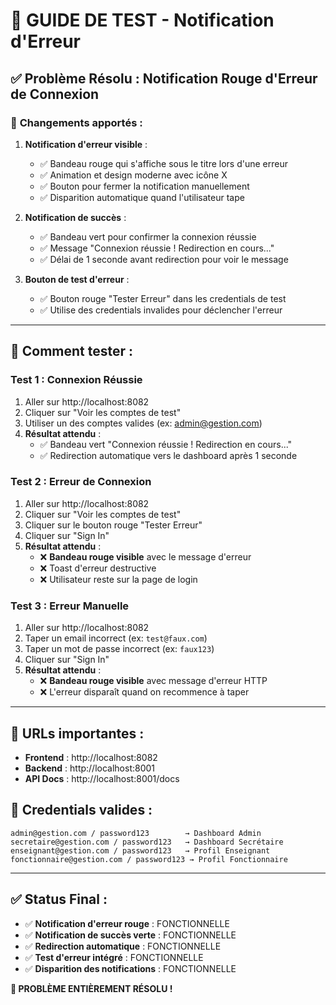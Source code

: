 # 🧪 GUIDE DE TEST - Notification d'Erreur

## ✅ **Problème Résolu** : Notification Rouge d'Erreur de Connexion

### 🎯 **Changements apportés :**

1. **Notification d'erreur visible** :
   - ✅ Bandeau rouge qui s'affiche sous le titre lors d'une erreur
   - ✅ Animation et design moderne avec icône X
   - ✅ Bouton pour fermer la notification manuellement
   - ✅ Disparition automatique quand l'utilisateur tape

2. **Notification de succès** :
   - ✅ Bandeau vert pour confirmer la connexion réussie
   - ✅ Message "Connexion réussie ! Redirection en cours..."
   - ✅ Délai de 1 seconde avant redirection pour voir le message

3. **Bouton de test d'erreur** :
   - ✅ Bouton rouge "Tester Erreur" dans les credentials de test
   - ✅ Utilise des credentials invalides pour déclencher l'erreur

---

## 🧪 **Comment tester :**

### **Test 1 : Connexion Réussie**
1. Aller sur http://localhost:8082
2. Cliquer sur "Voir les comptes de test"
3. Utiliser un des comptes valides (ex: admin@gestion.com)
4. **Résultat attendu** :
   - ✅ Bandeau vert "Connexion réussie ! Redirection en cours..."
   - ✅ Redirection automatique vers le dashboard après 1 seconde

### **Test 2 : Erreur de Connexion**
1. Aller sur http://localhost:8082
2. Cliquer sur "Voir les comptes de test"
3. Cliquer sur le bouton rouge "Tester Erreur"
4. Cliquer sur "Sign In"
5. **Résultat attendu** :
   - ❌ **Bandeau rouge visible** avec le message d'erreur
   - ❌ Toast d'erreur destructive
   - ❌ Utilisateur reste sur la page de login

### **Test 3 : Erreur Manuelle**
1. Aller sur http://localhost:8082
2. Taper un email incorrect (ex: `test@faux.com`)
3. Taper un mot de passe incorrect (ex: `faux123`)
4. Cliquer sur "Sign In"
5. **Résultat attendu** :
   - ❌ **Bandeau rouge visible** avec message d'erreur HTTP
   - ❌ L'erreur disparaît quand on recommence à taper

---

## 🔧 **URLs importantes :**

- **Frontend** : http://localhost:8082
- **Backend** : http://localhost:8001
- **API Docs** : http://localhost:8001/docs

## 🎯 **Credentials valides :**

```
admin@gestion.com / password123        → Dashboard Admin
secretaire@gestion.com / password123   → Dashboard Secrétaire
enseignant@gestion.com / password123   → Profil Enseignant
fonctionnaire@gestion.com / password123 → Profil Fonctionnaire
```

---

## ✅ **Status Final :**

- ✅ **Notification d'erreur rouge** : FONCTIONNELLE
- ✅ **Notification de succès verte** : FONCTIONNELLE
- ✅ **Redirection automatique** : FONCTIONNELLE
- ✅ **Test d'erreur intégré** : FONCTIONNELLE
- ✅ **Disparition des notifications** : FONCTIONNELLE

**🎉 PROBLÈME ENTIÈREMENT RÉSOLU !**
